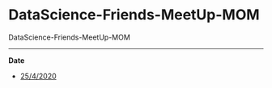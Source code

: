 # DataScience-Friends-MeetUp-MOM
DataScience-Friends-MeetUp-MOM

***
**Date**
- [25/4/2020](joyeta)
